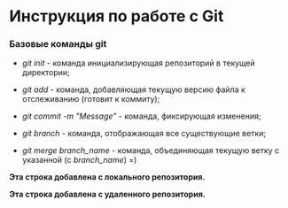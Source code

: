 # Инструкция по работе с Git

### Базовые команды git

* *git init* - команда инициализирующая репозиторий в текущей директории;

* *git add* - команда, добавляющая текущую версию файла к отслеживанию (готовит к коммиту);

* *git commit -m "Message"* - команда, фиксирующая изменения; 

* *git branch* - команда,  отображающая все существующие ветки;


* *git merge branch_name* - команда, объединяющая текущую ветку с указанной (с *branch_name*) =)

**Эта строка добавлена с локального репозитория.**

**Эта строка добавлена с удаленного репозитория.**
